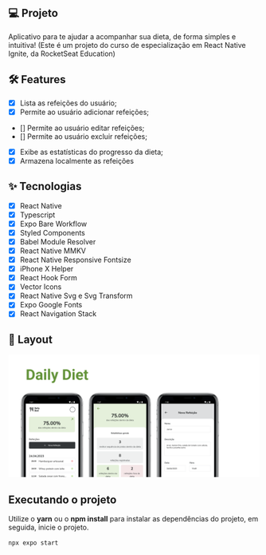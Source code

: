 ## 💻 Projeto

Aplicativo para te ajudar a acompanhar sua dieta, de forma simples e intuitiva!
(Este é um projeto do curso de especialização em React Native Ignite, da RocketSeat Education)

## :hammer_and_wrench: Features

- [x] Lista as refeições do usuário;
- [x] Permite ao usuário adicionar refeições;
- [] Permite ao usuário editar refeições;
- [] Permite ao usuário excluir refeições;
- [x] Exibe as estatísticas do progresso da dieta;
- [x] Armazena localmente as refeições

## ✨ Tecnologias

- [x] React Native
- [x] Typescript
- [x] Expo Bare Workflow
- [x] Styled Components
- [x] Babel Module Resolver
- [x] React Native MMKV
- [x] React Native Responsive Fontsize
- [x] iPhone X Helper
- [x] React Hook Form
- [x] Vector Icons
- [x] React Native Svg e Svg Transform
- [x] Expo Google Fonts
- [x] React Navigation Stack

## 🔖 Layout

![alt text](https://github.com/va-p/Daily-Diet/blob/main/screenShots/Graph.png?raw=true)

## Executando o projeto

Utilize o **yarn** ou o **npm install** para instalar as dependências do projeto, em seguida, inicie o projeto.

```cl
npx expo start
```

